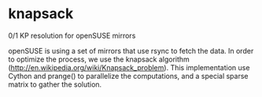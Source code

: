 knapsack
========

0/1 KP resolution for openSUSE mirrors

openSUSE is using a set of mirrors that use rsync to fetch the data. In order to optimize the process, we use the
knapsack algorithm (http://en.wikipedia.org/wiki/Knapsack_problem). This implementation use Cython and prange() to
parallelize the computations, and a special sparse matrix to gather the solution.
